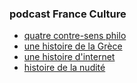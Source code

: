 ### podcast France Culture
* [quatre contre-sens philo](https://www.franceculture.fr/emissions/series/quatre-contresens-philosophiques)
* [une histoire de la Grèce](https://www.franceculture.fr/emissions/serie/une-histoire-de-la-grece-en-quete-d-independance)
* [une histoire d'internet](https://www.radiofrance.fr/franceculture/podcasts/serie-une-histoire-de-l-internet)
* [histoire de la nudité](https://www.radiofrance.fr/franceculture/podcasts/serie-tous-a-poil-histoire-de-la-nudite)